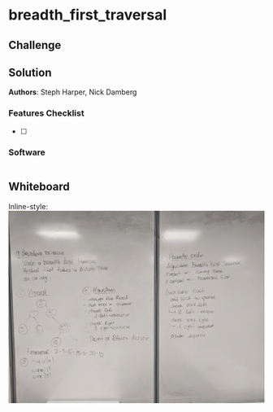 # breadth_first_traversal


## Challenge


## Solution

**Authors**: Steph Harper, Nick Damberg

### Features Checklist

- [ ] 
### Software
```

```

## Whiteboard
Inline-style: 
![alt text](./../../assets/breadth_first_traversal.jpg "Whiteboard")